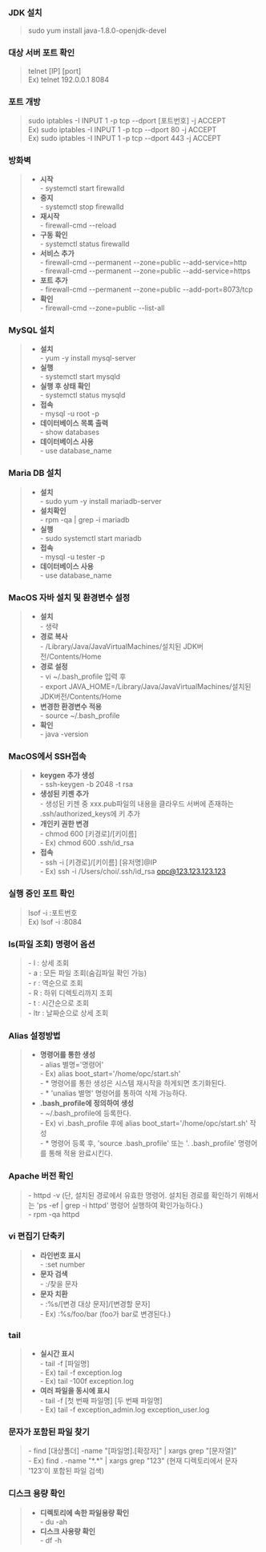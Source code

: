 ### JDK 설치
> sudo yum install java-1.8.0-openjdk-devel   



### 대상 서버 포트 확인
> telnet [IP] [port]   
> Ex) telnet 192.0.0.1 8084       



### 포트 개방
> sudo iptables -I INPUT 1 -p tcp --dport [포트번호] -j ACCEPT   
> Ex) sudo iptables -I INPUT 1 -p tcp --dport 80 -j ACCEPT   
> Ex) sudo iptables -I INPUT 1 -p tcp --dport 443 -j ACCEPT   



### 방화벽
> - **시작**   
>   \- systemctl start firewalld   
> - **중지**   
>   \- systemctl stop firewalld    
> - **재시작**   
>   \- firewall-cmd --reload   
> - **구동 확인**   
>   \- systemctl status firewalld   
> - **서비스 추가**   
>   \- firewall-cmd --permanent --zone=public --add-service=http   
>   \- firewall-cmd --permanent --zone=public --add-service=https   
> - **포트 추가**   
>   \- firewall-cmd --permanent --zone=public --add-port=8073/tcp   
> - **확인**   
>   \- firewall-cmd --zone=public --list-all   



### MySQL 설치
> - **설치**   
>   \- yum -y install mysql-server   
> - **실행**   
>   \- systemctl start mysqld   
> - **실행 후 상태 확인**   
>   \- systemctl status mysqld   
> - **접속**   
>   \- mysql -u root -p   
> - **데이터베이스 목록 출력**   
>   \- show databases   
> - **데이터베이스 사용**   
>   \- use database_name   



### Maria DB 설치
> - **설치**   
>   \- sudo yum -y install mariadb-server   
> - **설치확인**   
>   \- rpm -qa | grep -i mariadb   
> - **실행**   
>   \- sudo systemctl start mariadb   
> - **접속**   
>   \- mysql -u tester -p   
> - **데이터베이스 사용**   
>   \- use database_name   



### MacOS 자바 설치 및 환경변수 설정
> - **설치**   
>   \- 생략   
> - **경로 복사**   
>   \- /Library/Java/JavaVirtualMachines/설치된 JDK버전/Contents/Home   
> - **경로 설정**   
>   \- vi ~/.bash_profile 입력 후  
>   \- export JAVA_HOME=/Library/Java/JavaVirtualMachines/설치된 JDK버전/Contents/Home   
> - **변경한 환경변수 적용**   
>   \- source ~/.bash_profile   
> - **확인**   
>   \- java -version   



### MacOS에서 SSH접속
> - **keygen 추가 생성**   
>   \- ssh-keygen -b 2048 -t rsa      
> - **생성된 키젠 추가**   
>   \- 생성된 키젠 중 xxx.pub파일의 내용을 클라우드 서버에 존재하는 .ssh/authorized_keys에 키 추가   
> - **개인키 권한 변경**   
>   \- chmod 600 [키경로]/[키이름]         
>   \- Ex) chmod 600 .ssh/id_rsa   
> - **접속**   
>   \- ssh -i [키경로]/[키이름] [유저명]@IP   
>   \- Ex) ssh -i /Users/choi/.ssh/id_rsa opc@123.123.123.123



### 실행 중인 포트 확인
> lsof -i :포트번호   
> Ex) lsof -i :8084  



### ls(파일 조회) 명령어 옵션   
>   \- l : 상세 조회   
>   \- a : 모든 파일 조회(숨김파일 확인 가능)   
>   \- r : 역순으로 조회   
>   \- R : 하위 디렉토리까지 조회   
>   \- t : 시간순으로 조회   
>   \- ltr : 날짜순으로 상세 조회   



### Alias 설정방법
> - **명령어를 통한 생성**   
>   \- alias 별명='명령어'   
>   \- Ex) alias boot_start='/home/opc/start.sh'   
>   \- * 명령어를 통한 생성은 시스템 재시작을 하게되면 초기화된다.   
>   \- * 'unalias 별명' 명령어를 통하여 삭제 가능하다.   
> - **.bash_profile에 정의하여 생성**   
>   \- ~/.bash_profile에 등록한다.   
>   \- Ex) vi .bash_profile 후에 alias boot_start='/home/opc/start.sh' 작성   
>   \- * 명령어 등록 후, 'source .bash_profile' 또는 '. .bash_profile' 명령어를 통해 적용 완료시킨다.   



### Apache 버전 확인
>   \- httpd -v (단, 설치된 경로에서 유효한 명령어. 설치된 경로를 확인하기 위해서는 'ps -ef | grep -i httpd' 명령어 실행하여 확인가능하다.)   
>   \- rpm -qa httpd   



### vi 편집기 단축키
> - **라인번호 표시**   
>   \- :set number   
> - **문자 검색**   
>   \- :/찾을 문자   
> - **문자 치환**   
>   \- :%s/[변경 대상 문자]/[변경할 문자]   
>   \- Ex) :%s/foo/bar (foo가 bar로 변경된다.)     



### tail
> - **실시간 표시**   
>   \- tail -f [파일명]   
>   \- Ex) tail -f exception.log   
>   \- Ex) tail -100f exception.log   
> - **여러 파일을 동시에 표시**   
>   \- tail -f [첫 번째 파일명] [두 번째 파일명]   
>   \- Ex) tail -f exception_admin.log exception_user.log   



### 문자가 포함된 파일 찾기
>   \- find [대상폴더] -name "[파일명].[확장자]" | xargs grep "[문자열]"   
>   \- Ex) find . -name "\*.\*" | xargs grep "123" (현재 디렉토리에서 문자 '123'이 포함된 파일 검색)   



### 디스크 용량 확인
> - **디렉토리에 속한 파일용량 확인**   
>   \- du -ah   
> - **디스크 사용량 확인**   
>   \- df -h   
